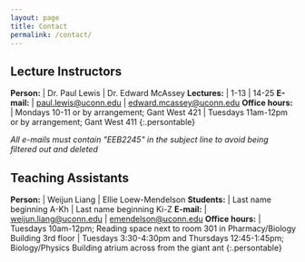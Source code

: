 ```yaml
---
layout: page
title: Contact
permalink: /contact/
---
```


## Lecture Instructors

**Person:**         | Dr. Paul Lewis                                        | Dr. Edward McAssey
**Lectures:**       | 1-13                                                  | 14-25
**E-mail:**         | [paul.lewis@uconn.edu](mailto:paul.lewis@uconn.edu)   | [edward.mcassey@uconn.edu](mailto:edward.mcassey@uconn.edu)
**Office hours:**   | Mondays 10-11 or by arrangement; Gant West 421        | Tuesdays 11am-12pm or by arrangement; Gant West 411
{:.persontable}

*All e-mails must contain "EEB2245" in the subject line to avoid being filtered out and deleted*

## Teaching Assistants

**Person:**         | Weijun Liang                                             | Ellie Loew-Mendelson
**Students:**       | Last name beginning A-Kh                                 | Last name beginning Ki-Z 
**E-mail:**         | [weijun.liang@uconn.edu](mailto:weijun.liang@uconn.edu)  | [emendelson@uconn.edu](mailto:emendelson@uconn.edu)
**Office hours:**   | Tuesdays 10am-12pm; Reading space next to room 301 in Pharmacy/Biology Building 3rd floor   | Tuesdays 3:30-4:30pm and Thursdays 12:45-1:45pm; Biology/Physics Building atrium across from the giant ant
{:.persontable}
